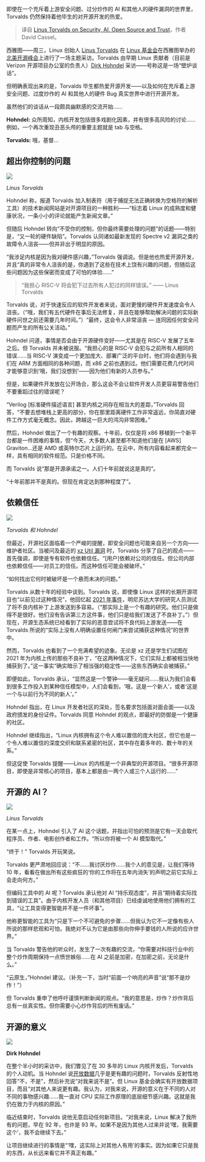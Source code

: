 
<!--
title: 李纳斯谈论安全、人工智能、开源和信任
cover: https://cdn.thenewstack.io/media/2024/04/855ce6ac-torvalds-hohndel-02.jpg
-->

即使在一个充斥着上游安全问题、过分炒作的 AI 和其他人的硬件漏洞的世界里，Torvalds 仍然保持着他毕生的对开源开发的热爱。

> 译自 [Linus Torvalds on Security, AI, Open Source and Trust](https://thenewstack.io/linus-torvalds-on-security-ai-open-source-and-trust/)，作者 David Cassel。

西雅图——周三，Linux 创始人 [Linus Torvalds](https://thenewstack.io/linus-torvalds-on-community-rust-and-linuxs-longevity/) 在 [Linux 基金会](https://training.linuxfoundation.org/training/course-catalog/?utm_content=inline+mention)在西雅图举办的[北美开源峰会](https://thenewstack.io/opentofu-vs-hashicorp-takes-center-stage-at-open-source-summit/)上进行了一场主题采访。Torvalds 由早期 Linux 贡献者（目前是 Verizon 开源项目办公室的负责人）[Dirk Hohndel](https://www.linkedin.com/in/dirkhohndel/) 采访——号称这是一场“壁炉谈话”。

但明确表现出来的是，Torvalds 毕生都热爱开源开发——以及如何在充斥着上游安全问题、过度炒作的 AI 和其他人的硬件 Bug 真实世界中进行开源开发。

虽然他们的谈话从一段颇具幽默感的交流开始……

**Hohndel:** 众所周知，内核开发包括很多戏剧化因素，并有很多高风险的讨论……例如，一个再次重现丑恶头颅的重要主题就是 tab 与空格。

**Torvalds:** 哦，基督…

## 超出你控制的问题

![](https://cdn.thenewstack.io/media/2024/04/6579aabe-torvalds-03-225x300.jpg)

*Linus Torvalds*

Hohndel 称，报道 Torvalds 加入制表符（用于捕捉无法正确转换为空格符的解析工具）的技术新闻网站是对开源项目的一种胜利——“标志着 Linux 的成熟度和健康状况，一条小小的评论就能产生新闻文章。” 

但随后 Hohndel 转向“不受你的控制，但你最终需要处理的问题”的话题——特别是，“又一轮的硬件缺陷”。Torvalds 认同诸如最新发现的 Spectre v2 漏洞之类的故障令人沮丧——但并非出于明显的原因。

“我涉足内核是因为我对硬件感兴趣，”Torvalds 强调说。但是他也热爱开源开发，并且“真的非常令人沮丧的是，你遇到了这些在技术上饶有兴趣的问题，但随后这些问题因为这些保密而变成了可怕的体验……”

> “我担心 RISC-V 将会犯下过去所有人犯过的同样错误。” ——  Linus Torvalds

Torvalds 说，对于快速反应的软件开发者来说，面对更慢的硬件开发速度会令人沮丧。（“哦，我们有五代硬件在事后无法修复，并且在能够帮助解决问题的实际新硬件问世之前还需要几年时间。”）“最终，这会令人非常沮丧 — 连同因任何安全问题而产生的所有公关活动。” 

Hohndel 问道，事情是否会由于开源硬件变好——尤其是在 RISC-V 发展了五年之后。但 Torvalds 并未被说服。“我担心的是 RISC-V 会犯与之前所有人相同的错误……当 RISC-V 演变成一个更加庞大、部署广泛的平台时，他们将会遇到与我们在 ARM 方面相同的各种问题，而 x86 之前也遇到过。他们需要花费几代时间才能够意识到‘哦，我们没想到’——因为他们有新的人员参与。”

但是，如果硬件开发放在公开场合，那么这会不会让软件开发人员更容易警告他们不要重蹈过往的错误呢？

“Verilog [标准硬件描述语言] 甚至内核之间存在相当大的差距，”Torvalds 回答，“不要去想堆栈上更高的部分，你在那里距离硬件工作非常遥远，你简直对硬件工作方式毫无概念。因此，跨越这一巨大的鸿沟非常困难。”

然后，Hohndel 做出了一个有趣的观察。十年前，仅仅是将 x86 移植到一个新平台都是一件困难的事情，但“今天，大多数人甚至都不知道他们是在 [AWS] Graviton…还是 AMD 或英特尔芯片上运行的。在云中，所有内容看起来都完全一样，具有相同的软件规范。只是价格不同。

而 Torvalds 说“那是开源承诺之一。人们十年前就说这是真的”。

“十年前那并不是真的。但现在肯定达到那种程度了”。


## 依赖信任

![](https://cdn.thenewstack.io/media/2024/04/1a7b36eb-torvalds-hohndel-03-300x225.jpg)

*Torvalds 和 Hohndel*

但最近，开源社区面临着一个严峻的提醒，即安全问题也可能来自另一个方向——维护者社区。当被问及最近的 [xz Util 漏洞](https://thenewstack.io/linux-xz-backdoor-damage-could-be-greater-than-feared/) 时，Torvalds 分享了自己的观点——首先强调，即使是专有软件也依赖信任。“[用户]依赖对公司的信任。但公司内部也依赖信任——对员工的信任。而这种信任可能会被破坏。”

“如何找出它何时被破坏是一个悬而未决的问题。”

Torvalds 从数十年的经验中谈到。Torvalds 说，即使像 Linux 这样的长期开源项目也“以前见过这种情况”，他回忆起 [2021 年事件](https://thenewstack.io/university-of-minnesota-researchers-tried-to-poison-the-linux-kernel-for-a-research-project/)，明尼苏达大学的研究人员测试了将不良内核补丁上游发送到多容易。（“那实际上是一个有趣的研究。他们只是做得不是很好。他们没有告诉第三方这件事，他们只是给我们发送了不良补丁。”）但现在，开源生态系统已经看到了实际的恶意尝试将不良代码上游发送——在Torvalds 所说的“实际上没有人明确设置任何闸门来尝试捕获这种情况”的世界中。

然而，Torvalds 也看到了一个充满希望的迹象。无论是 xz 还是学生们试图在 2021 年为内核上传的那些不良补丁，“在这两种情况下，它们实际上都被相当快地捕获到了。”这一事实“确实暗示了相当强的稳定性——这些东西确实会被捕获。”

即便如此，Torvalds 承认，“显然这是一个警钟——毫无疑问……我认为我们会看到很多工作投入到某种信任模型中，人们会看到，‘哦，这是一个新人’，或者‘这是一个与以前行为不同的新人’。”

Hohndel 指出，在 Linux 开发者社区的深处，签名要求包括面对面会面——以及政府颁发的身份证件。Torvalds 同意 Hohndel 的观点，即最好的防御是一个健康的社区。

Hohndel 继续指出，“Linux 内核拥有这个令人难以置信的庞大社区，但它也是一个令人难以置信的深度交织和联系紧密的社区，其中存在着多年的、数十年的关系。”

但这促使 Torvalds 提醒——Linux 的内核是一个非典型的开源项目。“很多开源项目，即使是非常核心的项目，基本上都是由一两个人或三个人运行的……”

## 开源的 AI？

![](https://cdn.thenewstack.io/media/2024/04/9c30582a-torvalds-02-225x300.jpg)

*Linus Torvalds*

在某一点上，Hohndel 引入了 AI 这个话题，并指出可怕的预测是它有一天会取代程序员、作者、电影创作者和工作。“所以你将被一个 AI 模型取代。”

“终于！” Torvalds 开玩笑说。

Torvalds 更严肃地回应说：“不……我讨厌炒作……我个人的意见是，让我们等待 10 年，看看在做出所有这些疯狂的‘你的工作将在五年内消失’的声明之前它实际上会走向何方。”

但编码工具中的 AI 呢？Torvalds 承认他对 AI “持乐观态度”，并且“期待着实际找到错误的工具”。由于内核开发人员（和其他项目）已经虔诚地使用他们拥有的工具，“让工具变得更智能并不是一件坏事”。

他称更智能的工具为“只是下一个不可避免的步骤……但我认为它不一定像有些人所说的那样悲观和可怕，我绝对不认为它是由那些向你伸手要钱的人所说的应许世界。”

当 Torvalds 警告他的听众时，发生了一次有趣的交流，“你需要对科技行业中的整个炒作周期保持一点愤世嫉俗……在 AI 之前是加密，在加密之前，无论是什么。”

“云原生，”Hohndel 建议。（补充一下，当时“前面一个响亮的声音”说“那不是炒作！”）

但 Torvalds 重申了他呼吁谨慎判断新闻的观点。“我的意思是，炒作？炒作背后总有一丝真实性。但你需要小心炒作背后的所有废话。”

## 开源的意义

![](https://cdn.thenewstack.io/media/2024/04/00b72265-hohndel-01-225x300.jpg)

**Dirk Hohndel**

在整个半小时的采访中，我们瞥见了在 30 多年的 Linux 内核开发后，Torvalds 的个人动机。当 Hohndel 说[开放数据](https://thenewstack.io/linux-foundation-overture-maps-the-globe-with-open-data/)几乎是更有趣的问题时，Torvalds 反射性地回答“不，不是”，然后补充说“对我来说不是”。但 Linux 基金会确实有开放数据项目，而且“对其他人来说更有趣。我认为，对我来说，开源的意义在于不同的人对不同的事物感兴趣……我一直对 CPU 实际工作原理的底层细节感兴趣。这就是我仍在致力于内核的原因。”

临近结束时，Torvalds 说他无意启动任何新项目。“对我来说，Linux 解决了我所有的问题，早在 92 年，也许是 93 年。如果不是因为其他人过来并说‘嘿，我需要这个’，我不会继续下去。”

让项目继续进行的事情是“‘嘿，这实际上对其他人有用’的事实。因为如果它只是我的东西，从长远来看它并不真正有趣。”
